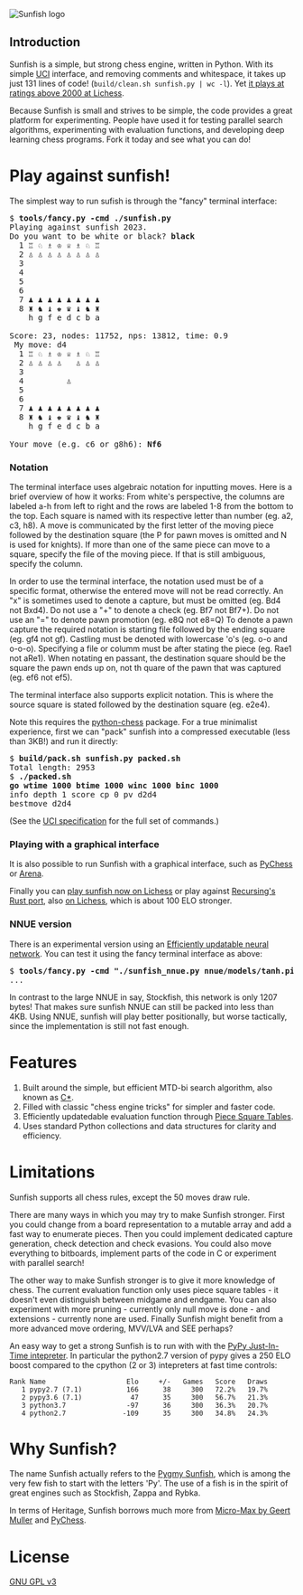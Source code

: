 ![Sunfish logo](https://raw.github.com/thomasahle/sunfish/master/docs/logo/sunfish_large.png)

## Introduction
Sunfish is a simple, but strong chess engine, written in Python. With its simple [UCI](http://wbec-ridderkerk.nl/html/UCIProtocol.html) interface, and removing comments and whitespace, it takes up just 131 lines of code! (`build/clean.sh sunfish.py | wc -l`).
Yet [it plays at ratings above 2000 at Lichess](https://lichess.org/@/sunfish-engine).

Because Sunfish is small and strives to be simple, the code provides a great platform for experimenting. People have used it for testing parallel search algorithms, experimenting with evaluation functions, and developing deep learning chess programs. Fork it today and see what you can do!

# Play against sunfish!

The simplest way to run sufish is through the "fancy" terminal interface:
<pre>
$ <b>tools/fancy.py -cmd ./sunfish.py</b>
Playing against sunfish 2023.
Do you want to be white or black? <b>black</b>
  1 ♖ ♘ ♗ ♔ ♕ ♗ ♘ ♖
  2 ♙ ♙ ♙ ♙ ♙ ♙ ♙ ♙
  3
  4
  5
  6
  7 ♟ ♟ ♟ ♟ ♟ ♟ ♟ ♟
  8 ♜ ♞ ♝ ♚ ♛ ♝ ♞ ♜
    h g f e d c b a

Score: 23, nodes: 11752, nps: 13812, time: 0.9
 My move: d4
  1 ♖ ♘ ♗ ♔ ♕ ♗ ♘ ♖
  2 ♙ ♙ ♙ ♙   ♙ ♙ ♙
  3
  4         ♙
  5
  6
  7 ♟ ♟ ♟ ♟ ♟ ♟ ♟ ♟
  8 ♜ ♞ ♝ ♚ ♛ ♝ ♞ ♜
    h g f e d c b a

Your move (e.g. c6 or g8h6): <b>Nf6</b>
</pre>

### Notation

The terminal interface uses algebraic notation for inputting moves. Here is a brief overview of how it works:
From white's perspective, the columns are labeled a-h from left to right and the rows are labeled 1-8 from the bottom to the top.
Each square is named with its respective letter than number (eg. a2, c3, h8).
A move is communicated by the first letter of the moving piece followed by the destination square (the P for pawn moves is omitted and N is used for knights).
If more than one of the same piece can move to a square, specify the file of the moving piece. If that is still ambiguous, specify the column.

In order to use the terminal interface, the notation used must be of a specific format, otherwise the entered move will not be read correctly.
An "x" is sometimes used to denote a capture, but must be omitted (eg. Bd4 not Bxd4).
Do not use a "+" to denote a check (eg. Bf7 not Bf7+).
Do not use an "=" to denote pawn promotion (eg. e8Q not e8=Q)
To denote a pawn capture the required notation is starting file followed by the ending square (eg. gf4 not gf).
Castling must be denoted with lowercase 'o's (eg. o-o and o-o-o).
Specifying a file or columm must be after stating the piece (eg. Rae1 not aRe1).
When notating en passant, the destination square should be the square the pawn ends up on, not th quare of the pawn that was captured (eg. ef6 not ef5).

The terminal interface also supports explicit notation. This is where the source square is stated followed by the destination square (eg. e2e4).

Note this requires the [python-chess](https://github.com/niklasf/python-chess/) package.
For a true minimalist experience, first we can "pack" sunfish into a compressed executable (less than 3KB!) and run it directly:
<pre>
$ <b>build/pack.sh sunfish.py packed.sh</b>
Total length: 2953
$ <b>./packed.sh</b>
<b>go wtime 1000 btime 1000 winc 1000 binc 1000</b>
info depth 1 score cp 0 pv d2d4
bestmove d2d4
</pre>
(See the [UCI specification](http://wbec-ridderkerk.nl/html/UCIProtocol.html) for the full set of commands.)

### Playing with a graphical interface

It is also possible to run Sunfish with a graphical interface, such as [PyChess](http://pychess.org) or [Arena](http://www.playwitharena.de).

Finally you can [play sunfish now on Lichess](https://lichess.org/@/sunfish-engine) or play against [Recursing's Rust port](https://github.com/Recursing/sunfish_rs),
also [on Lichess](https://lichess.org/@/sunfish_rs), which is about 100 ELO stronger.

### NNUE version

There is an experimental version using an [Efficiently updatable neural network](https://en.wikipedia.org/wiki/Efficiently_updatable_neural_network). You can test it using the fancy terminal interface as above:

<pre>$ <b>tools/fancy.py -cmd "./sunfish_nnue.py nnue/models/tanh.pickle"</b>
...
</pre>

In contrast to the large NNUE in say, Stockfish, this network is only 1207 bytes!
That makes sure sunfish NNUE can still be packed into less than 4KB.
Using NNUE, sunfish will play better positionally, but worse tactically, since the implementation is still not fast enough.

# Features

1. Built around the simple, but efficient MTD-bi search algorithm, also known as [C*](https://www.chessprogramming.org/NegaC*).
2. Filled with classic "chess engine tricks" for simpler and faster code.
3. Efficiently updatedable evaluation function through [Piece Square Tables](https://www.chessprogramming.org/Piece-Square_Tables).
4. Uses standard Python collections and data structures for clarity and efficiency.

# Limitations

Sunfish supports all chess rules, except the 50 moves draw rule.

There are many ways in which you may try to make Sunfish stronger. First you could change from a board representation to a mutable array and add a fast way to enumerate pieces. Then you could implement dedicated capture generation, check detection and check evasions. You could also move everything to bitboards, implement parts of the code in C or experiment with parallel search!

The other way to make Sunfish stronger is to give it more knowledge of chess. The current evaluation function only uses piece square tables - it doesn't even distinguish between midgame and endgame. You can also experiment with more pruning - currently only null move is done - and extensions - currently none are used. Finally Sunfish might benefit from a more advanced move ordering, MVV/LVA and SEE perhaps?

An easy way to get a strong Sunfish is to run with with the [PyPy Just-In-Time intepreter](https://pypy.org/). In particular the python2.7 version of pypy gives a 250 ELO boost compared to the cpython (2 or 3) intepreters at fast time controls:

    Rank Name                    Elo     +/-   Games   Score   Draws
       1 pypy2.7 (7.1)           166      38     300   72.2%   19.7%
       2 pypy3.6 (7.1)            47      35     300   56.7%   21.3%
       3 python3.7               -97      36     300   36.3%   20.7%
       4 python2.7              -109      35     300   34.8%   24.3%


# Why Sunfish?

The name Sunfish actually refers to the [Pygmy Sunfish](http://en.wikipedia.org/wiki/Pygmy_sunfish), which is among the very few fish to start with the letters 'Py'. The use of a fish is in the spirit of great engines such as Stockfish, Zappa and Rybka.

In terms of Heritage, Sunfish borrows much more from [Micro-Max by Geert Muller](http://home.hccnet.nl/h.g.muller/max-src2.html) and [PyChess](http://pychess.org).

# License

[GNU GPL v3](https://www.gnu.org/licenses/gpl-3.0.en.html)
